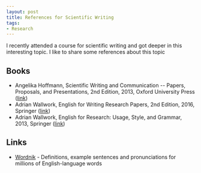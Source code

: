```yaml
---
layout: post
title: References for Scientific Writing
tags:
- Research
---
```

I recently attended a course for scientific writing and  got deeper in this interesting topic. I like to share some references about this topic

## Books
* Angelika Hoffmann, Scientific Writing and Communication -- Papers, Proposals, and Presentations, 2nd Edition, 2013, Oxford  University Press ([link](https://global.oup.com/ushe/product/scientific-writing-and-communication-9780199947560?cc=de&lang=en&))
* Adrian Wallwork, English for Writing Research Papers, 2nd Edition, 2016, Springer ([link](http://www.springer.com/gp/book/9783319260921))
* Adrian Wallwork, English for Research: Usage, Style, and Grammar, 2013, Springer ([link](http://www.springer.com/gp/book/9781461415923))

## Links

* [Wordnik](https://www.wordnik.com/) - Definitions, example sentences and pronunciations for millions of English-language words
